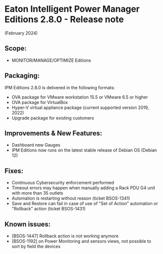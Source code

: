 # Eaton Intelligent Power Manager Editions 2.8.0 - Release note
(February 2024)

## Scope:
* MONITOR/MANAGE/OPTIMIZE Editions

## Packaging:
IPM Editions 2.8.0 is delivered in the following formats:
- OVA package for VMware workstation 15.5 or VMware 6.5 or higher
- OVA package for VirtualBox
- Hyper-V virtual appliance package (current supported version 2019, 2022)
- Upgrade package for existing customers

## Improvements & New Features:
- Dashboard new Gauges
- IPM Editions now runs on the latest stable release of Debian OS (Debian 12)

## Fixes:
- Continuous Cybersecurity enforcement performed
- Timeout errors may happen when manually adding a Rack PDU G4 unit with more than 35 outlets
- Automation is restarting without reason (ticket BSOS-1341)
- Save and Restore can fail in case of use of "Set of Action" automation or "Rollback" action (ticket BSOS-1431)

## Known issues:
- [BSOS-1447] Rollback action is not working anymore
- [BSOS-1192] on Power Monitoring and sensors views, not possible to sort by field the devices
